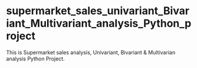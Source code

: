 # supermarket_sales_univariant_Bivariant_Multivariant_analysis_Python_project
This is Supermarket sales analysis, Univariant, Bivariant &amp; Multivarian analysis Python Project. 
